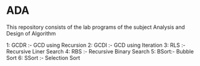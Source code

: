 # ADA
This repository consists of the lab programs of the subject Analysis and Design of Algorithm  

1: GCDR :- GCD using Recursion
2: GCDI :- GCD using Iteration
3: RLS  :- Recursive Liner Search
4: RBS  :- Recursive Binary Search
5: BSort:- Bubble Sort
6: SSort :- Selection Sort

